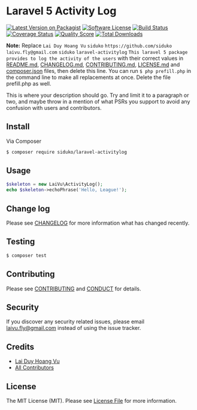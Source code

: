 # Laravel 5 Activity Log

[![Latest Version on Packagist][ico-version]][link-packagist]
[![Software License][ico-license]](LICENSE.md)
[![Build Status][ico-travis]][link-travis]
[![Coverage Status][ico-scrutinizer]][link-scrutinizer]
[![Quality Score][ico-code-quality]][link-code-quality]
[![Total Downloads][ico-downloads]][link-downloads]

**Note:** Replace ```Lai Duy Hoang Vu``` ```siduko``` ```https://github.com/siduko``` ```laivu.fly@gmail.com``` ```siduko``` ```laravel-activitylog``` ```This laravel 5 package provides to log the activity of the users``` with their correct values in [README.md](README.md), [CHANGELOG.md](CHANGELOG.md), [CONTRIBUTING.md](CONTRIBUTING.md), [LICENSE.md](LICENSE.md) and [composer.json](composer.json) files, then delete this line. You can run `$ php prefill.php` in the command line to make all replacements at once. Delete the file prefill.php as well.

This is where your description should go. Try and limit it to a paragraph or two, and maybe throw in a mention of what
PSRs you support to avoid any confusion with users and contributors.

## Install

Via Composer

``` bash
$ composer require siduko/laravel-activitylog
```

## Usage

``` php
$skeleton = new LaiVu\ActivityLog();
echo $skeleton->echoPhrase('Hello, League!');
```

## Change log

Please see [CHANGELOG](CHANGELOG.md) for more information what has changed recently.

## Testing

``` bash
$ composer test
```

## Contributing

Please see [CONTRIBUTING](CONTRIBUTING.md) and [CONDUCT](CONDUCT.md) for details.

## Security

If you discover any security related issues, please email laivu.fly@gmail.com instead of using the issue tracker.

## Credits

- [Lai Duy Hoang Vu][link-author]
- [All Contributors][link-contributors]

## License

The MIT License (MIT). Please see [License File](LICENSE.md) for more information.

[ico-version]: https://img.shields.io/packagist/v/siduko/laravel-activitylog.svg?style=flat-square
[ico-license]: https://img.shields.io/badge/license-MIT-brightgreen.svg?style=flat-square
[ico-travis]: https://img.shields.io/travis/siduko/laravel-activitylog/master.svg?style=flat-square
[ico-scrutinizer]: https://img.shields.io/scrutinizer/coverage/g/siduko/laravel-activitylog.svg?style=flat-square
[ico-code-quality]: https://img.shields.io/scrutinizer/g/siduko/laravel-activitylog.svg?style=flat-square
[ico-downloads]: https://img.shields.io/packagist/dt/siduko/laravel-activitylog.svg?style=flat-square

[link-packagist]: https://packagist.org/packages/siduko/laravel-activitylog
[link-travis]: https://travis-ci.org/siduko/laravel-activitylog
[link-scrutinizer]: https://scrutinizer-ci.com/g/siduko/laravel-activitylog/code-structure
[link-code-quality]: https://scrutinizer-ci.com/g/siduko/laravel-activitylog
[link-downloads]: https://packagist.org/packages/siduko/laravel-activitylog
[link-author]: https://github.com/siduko
[link-contributors]: ../../contributors
